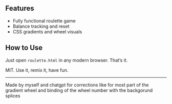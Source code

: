 ## Features

- Fully functional roulette game
- Balance tracking and reset
- CSS gradients and wheel visuals

## How to Use

Just open `roulette.html` in any modern browser. That’s it.

MIT. Use it, remix it, have fun.

---
Made by myself and chatgpt for corrections like for most part of the gradient wheel and binding of the wheel number with the backgorund splices
